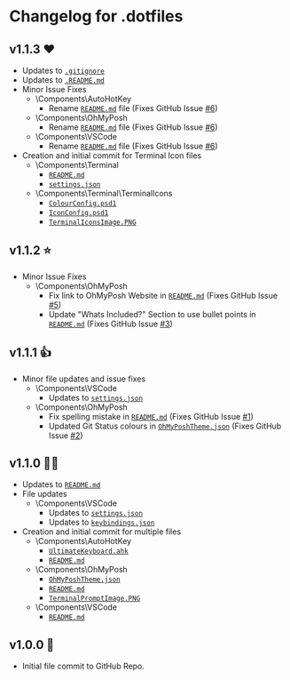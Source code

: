 # Changelog for .dotfiles

## v1.1.3 ❤️

+ Updates to [`.gitignore`](.gitignore)
+ Updates to [`.README.md`](README.md)
+ Minor Issue Fixes
    + \Components\AutoHotKey
        + Rename [`README.md`](Components/AutoHotKey/README.md) file (Fixes GitHub Issue [#6](https://github.com/SamParris/.dotfiles/issues/6))
    + \Components\OhMyPosh
        + Rename [`README.md`](Components/OhMyPosh/README.md) file (Fixes GitHub Issue [#6](https://github.com/SamParris/.dotfiles/issues/6))
    + \Components\VSCode
        + Rename [`README.md`](Components/VSCode/README.md) file (Fixes GitHub Issue [#6](https://github.com/SamParris/.dotfiles/issues/6))
+ Creation and initial commit for Terminal Icon files
    + \Components\Terminal
        + [`README.md`](Components/Terminal/README.md)
        + [`settings.json`](Components/Terminal/settings.json)
    + \Components\Terminal\TerminalIcons
        + [`ColourConfig.psd1`](Components/Terminal/TerminalIcons/ColourConfig.psd1)
        + [`IconConfig.psd1`](Components/Terminal/TerminalIcons/IconConfig.psd1)
        + [`TerminalIconsImage.PNG`](Components/Terminal/TerminalIcons/TerminalIconsImage.PNG)
## v1.1.2 ⭐

+ Minor Issue Fixes
    + \Components\OhMyPosh
        + Fix link to OhMyPosh Website in [`README.md`](Components/OhMyPosh/README.md) (Fixes GitHub Issue [#5](https://github.com/SamParris/.dotfiles/issues/5))
        + Update "Whats Included?" Section to use bullet points in [`README.md`](Components/OhMyPosh/README.md) (Fixes GitHub Issue [#3](https://github.com/SamParris/.dotfiles/issues/3))

## v1.1.1 👍

+ Minor file updates and issue fixes
    + \Components\VSCode
        + Updates to [`settings.json`](Components/VSCode/settings.json)
    + \Components\OhMyPosh
        + Fix spelling mistake in [`README.md`](Components/OhMyPosh/README.md) (Fixes GitHub Issue [#1](https://github.com/SamParris/.dotfiles/issues/1))
        + Updated Git Status colours in [`OhMyPoshTheme.json`](Components/OhMyPosh/OhMyPoshTheme.json) (Fixes GitHub Issue [#2](https://github.com/SamParris/.dotfiles/issues/2))

## v1.1.0 🐱‍🏍

+ Updates to [`README.md`](README.md)
+ File updates
    + \Components\VSCode
        + Updates to [`settings.json`](Components/VSCode/settings.json)
        + Updates to [`keybindings.json`](Components/VSCode/keybindings.json)
+ Creation and initial commit for multiple files
    + \Components\AutoHotKey
        + [`UltimateKeyboard.ahk`](Components/AutoHotKey/UltimateKeyboard.ahk)
        + [`README.md`](Components/AutoHotKey/README.md)
    + \Components\OhMyPosh
        + [`OhMyPoshTheme.json`](Components/OhMyPosh/OhMyPoshTheme.json)
        + [`README.md`](Components/OhMyPosh/README.md)
        + [`TerminalPromptImage.PNG`](Components/OhMyPosh/TerminalPromptImage.PNG)
    + \Components\VSCode
        + [`README.md`](Components/VSCode/README.md)

## v1.0.0 🎉

+ Initial file commit to GitHub Repo.